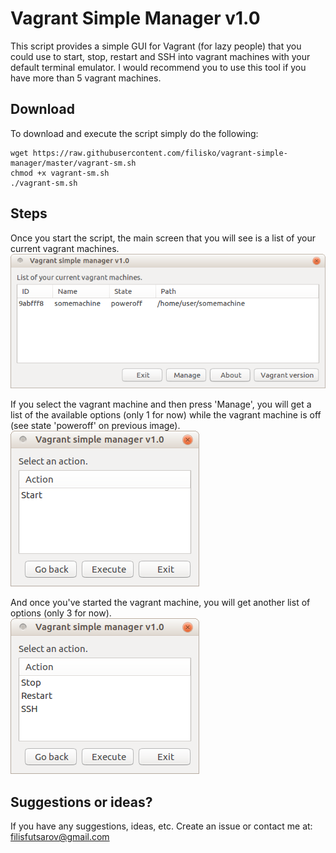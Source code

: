 # Vagrant Simple Manager v1.0

This script provides a simple GUI for Vagrant (for lazy people) that you could use to start, stop, restart and SSH into vagrant machines with your default terminal emulator. I would recommend you to use this tool if you have more than 5 vagrant machines.

## Download
To download and execute the script simply do the following:
```
wget https://raw.githubusercontent.com/filisko/vagrant-simple-manager/master/vagrant-sm.sh
chmod +x vagrant-sm.sh
./vagrant-sm.sh
```

## Steps

Once you start the script, the main screen that you will see is a list of your current vagrant machines.  
![1. Machines](/images/1.png)

If you select the vagrant machine and then press 'Manage', you will get a list of the available options (only 1 for now) while the vagrant machine is off (see state 'poweroff' on previous image).  
![2. Options off](/images/2.png)

And once you've started the vagrant machine, you will get another list of options (only 3 for now).  
![3. Options off](/images/3.png)


## Suggestions or ideas?

If you have any suggestions, ideas, etc. Create an issue or contact me at: filisfutsarov@gmail.com
